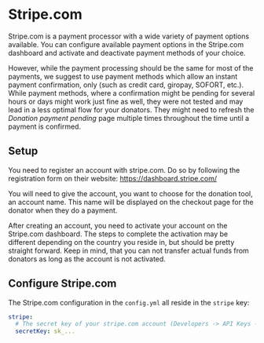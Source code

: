 # Stripe.com

Stripe.com is a payment processor with a wide variety of payment options available.
You can configure available payment options in the Stripe.com dashboard and activate and deactivate payment methods of your choice.

However, while the payment processing should be the same for most of the payments, we suggest to use payment methods which allow an instant payment confirmation, only (such as credit card, giropay, SOFORT, etc.).
While payment methods, where a confirmation might be pending for several hours or days might work just fine as well, they were not tested and may lead in a less optimal flow for your donators.
They might need to refresh the _Donation payment pending_ page multiple times throughout the time until a payment is confirmed.

## Setup

You need to register an account with stripe.com.
Do so by following the registration form on their website: https://dashboard.stripe.com/

You will need to give the account, you want to choose for the donation tool, an account name.
This name will be displayed on the checkout page for the donator when they do a payment.

After creating an account, you need to activate your account on the Stripe.com dashboard.
The steps to complete the activation may be different depending on the country you reside in, but should be pretty straight forward.
Keep in mind, that you can not transfer actual funds from donators as long as the account is not activated.

## Configure Stripe.com

The Stripe.com configuration in the `config.yml` all reside in the `stripe` key:

```yaml
stripe:
  # The secret key of your stripe.com account (Developers -> API Keys -> Secret Key).
  secretKey: sk_...
```
